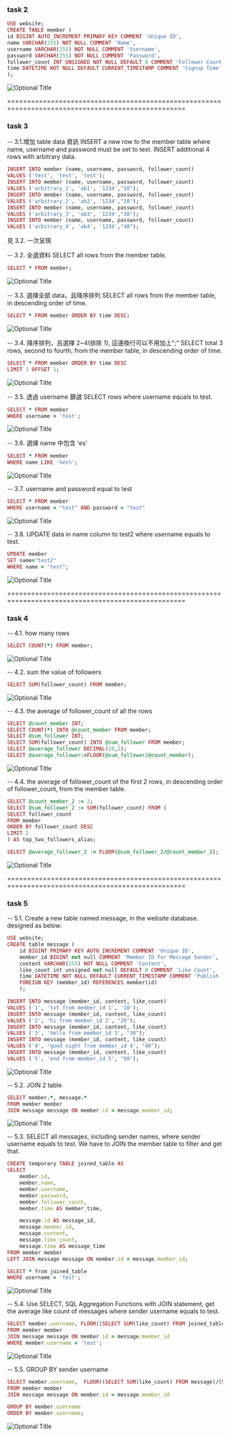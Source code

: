 ### task 2

```ruby
USE website;
CREATE TABLE member (
id BIGINT AUTO_INCREMENT PRIMARY KEY COMMENT 'Unique ID',
name VARCHAR(255) NOT NULL COMMENT 'Name',
username VARCHAR(255) NOT NULL COMMENT 'Username',
password VARCHAR(255) NOT NULL COMMENT 'Password',
follower_count INT UNSIGNED NOT NULL DEFAULT 0 COMMENT 'Follower Count',
time DATETIME NOT NULL DEFAULT CURRENT_TIMESTAMP COMMENT 'Signup Time'
);
```

![Optional Title](https://raw.githubusercontent.com/RaphaFang/RaphaFang.github.io/main/w5_MySQL/img/DESCRIBE_member.jpg)

===================================================================================================

### task 3

-- 3.1.增加 table data 資訊
INSERT a new row to the member table where name, username and password must be set to test. INSERT additional 4 rows with arbitrary data.

```ruby
INSERT INTO member (name, username, password, follower_count)
VALUES ('test', 'test', 'test');
INSERT INTO member (name, username, password, follower_count)
VALUES ('arbitrary_1', 'ab1', '1234',"10");
INSERT INTO member (name, username, password, follower_count)
VALUES ('arbitrary_2', 'ab2', '1234',"20");
INSERT INTO member (name, username, password, follower_count)
VALUES ('arbitrary_3', 'ab3', '1234',"30");
INSERT INTO member (name, username, password, follower_count)
VALUES ('arbitrary_4', 'ab4', '1234',"40");
```

見 3.2. 一次呈現

-- 3.2. 全選資料
SELECT all rows from the member table.

```ruby
SELECT * FROM member;
```

![Optional Title](https://raw.githubusercontent.com/RaphaFang/RaphaFang.github.io/main/w5_MySQL/img/SELECT*FROM_member.png)

-- 3.3. 選擇全部 data，且降序排列
SELECT all rows from the member table, in descending order of time.

```ruby
SELECT * FROM member ORDER BY time DESC;
```

![Optional Title](https://raw.githubusercontent.com/RaphaFang/RaphaFang.github.io/main/w5_MySQL/img/timeDESC.png)

-- 3.4. 降序排列，且選擇 2~4(排除 1), 這邊換行可以不用加上";"
SELECT total 3 rows, second to fourth, from the member table, in descending order of time.

```ruby
SELECT * FROM member ORDER BY time DESC
LIMIT 3 OFFSET 1;
```

![Optional Title](https://raw.githubusercontent.com/RaphaFang/RaphaFang.github.io/main/w5_MySQL/img/3.4.png)

-- 3.5. 透過 username 篩選
SELECT rows where username equals to test.

```ruby
SELECT * FROM member
WHERE username = 'test';
```

![Optional Title](https://raw.githubusercontent.com/RaphaFang/RaphaFang.github.io/main/w5_MySQL/img/3.5.png)

-- 3.6. 選擇 name 中包含 'es'

```ruby
SELECT * FROM member
WHERE name LIKE '%es%';
```

![Optional Title](https://raw.githubusercontent.com/RaphaFang/RaphaFang.github.io/main/w5_MySQL/img/3.6.png)

-- 3.7. username and password equal to test

```ruby
SELECT * FROM member
WHERE username = "test" AND password = "test"
```

![Optional Title](https://raw.githubusercontent.com/RaphaFang/RaphaFang.github.io/main/w5_MySQL/img/3.7.png)

-- 3.8. UPDATE data in name column to test2 where username equals to test.

```ruby
UPDATE member
SET name="test2"
WHERE name = "test";
```

![Optional Title](https://raw.githubusercontent.com/RaphaFang/RaphaFang.github.io/main/w5_MySQL/img/3.8.png)

===================================================================================================

### task 4

-- 4.1. how many rows

```ruby
SELECT COUNT(*) FROM member;
```

![Optional Title](https://raw.githubusercontent.com/RaphaFang/RaphaFang.github.io/main/w5_MySQL/img/4.1.png)

-- 4.2. sum the value of followers

```ruby
SELECT SUM(follower_count) FROM member;
```

![Optional Title](https://raw.githubusercontent.com/RaphaFang/RaphaFang.github.io/main/w5_MySQL/img/4.2.png)

-- 4.3. the average of follower_count of all the rows

```ruby
SELECT @count_member INT;
SELECT COUNT(*) INTO @count_member FROM member;
SELECT @sum_follower INT;
SELECT SUM(follower_count) INTO @sum_follower FROM member;
SELECT @average_follower DECIMAL(10,2);
SELECT @average_follower:=FLOOR(@sum_follower/@count_member);
```

![Optional Title](https://raw.githubusercontent.com/RaphaFang/RaphaFang.github.io/main/w5_MySQL/img/4.3.png)

-- 4.4. the average of follower_count of the first 2 rows, in descending order of follower_count, from the member table.

```ruby
SELECT @count_member_2 := 2;
SELECT @sum_follower_2 := SUM(follower_count) FROM (
SELECT follower_count
FROM member
ORDER BY follower_count DESC
LIMIT 2
) AS top_two_followers_alias;

SELECT @average_follower_2 := FLOOR(@sum_follower_2/@count_member_2);
```

![Optional Title](https://raw.githubusercontent.com/RaphaFang/RaphaFang.github.io/main/w5_MySQL/img/4.4.png)

===================================================================================================

### task 5

-- 5.1. Create a new table named message, in the website database. designed as below:

```ruby
USE website;
CREATE table message (
    id BIGINT PRIMARY KEY AUTO_INCREMENT COMMENT 'Unique ID',
    member_id BIGINT not null COMMENT 'Member ID for Message Sender',
    content VARCHAR(255) NOT NULL COMMENT 'Content',
    like_count int unsigned not null DEFAULT 0 COMMENT 'Like Count',
    time DATETIME NOT NULL DEFAULT CURRENT_TIMESTAMP COMMENT 'Publish Time',
    FOREIGN KEY (member_id) REFERENCES member(id)
    );

INSERT INTO message (member_id, content, like_count)
VALUES ('1', 'txt from member_id 1', '10');
INSERT INTO message (member_id, content, like_count)
VALUES ('2', 'hi from member_id 2', "20");
INSERT INTO message (member_id, content, like_count)
VALUES ('3', 'hello from member_id 3', "30");
INSERT INTO message (member_id, content, like_count)
VALUES ('4', 'good night from member_id 4', "40");
INSERT INTO message (member_id, content, like_count)
VALUES ('5', 'end from member_id 5', "50");
```

![Optional Title](https://raw.githubusercontent.com/RaphaFang/RaphaFang.github.io/main/w5_MySQL/img/5.1.png)

-- 5.2. JOIN 2 table

```ruby
SELECT member.*, message.*
FROM member member
JOIN message message ON member.id = message.member_id;
```

![Optional Title](https://raw.githubusercontent.com/RaphaFang/RaphaFang.github.io/main/w5_MySQL/img/5.2.png)

-- 5.3. SELECT all messages, including sender names, where sender username equals to test. We have to JOIN the member table to filter and get that.

```ruby
CREATE temporary TABLE joined_table AS
SELECT
    member.id,
    member.name,
    member.username,
    member.password,
    member.follower_count,
    member.time AS member_time,

    message.id AS message_id,
    message.member_id,
    message.content,
    message.like_count,
    message.time AS message_time
FROM member member
LEFT JOIN message message ON member.id = message.member_id;

SELECT * from joined_table
WHERE username = 'test';
```

![Optional Title](https://raw.githubusercontent.com/RaphaFang/RaphaFang.github.io/main/w5_MySQL/img/5.3.png)

-- 5.4. Use SELECT, SQL Aggregation Functions with JOIN statement, get the average like count of messages where sender username equals to test.

```ruby
SELECT member.username, FLOOR((SELECT SUM(like_count) FROM joined_table WHERE username = 'test') / (SELECT COUNT(*) FROM member WHERE username = 'test')) AS average_like_count
FROM member member
JOIN message message ON member.id = message.member_id
WHERE member.username = 'test';
```

![Optional Title](https://raw.githubusercontent.com/RaphaFang/RaphaFang.github.io/main/w5_MySQL/img/5.4.png)

-- 5.5. GROUP BY sender username

```ruby
SELECT member.username,  FLOOR((SELECT SUM(like_count) FROM message)/(SELECT COUNT(*) FROM member)) AS average_like_count
FROM member member
JOIN message message ON member.id = message.member_id

GROUP BY member.username
ORDER BY member.username;
```

![Optional Title](https://raw.githubusercontent.com/RaphaFang/RaphaFang.github.io/main/w5_MySQL/img/5.5.png)
